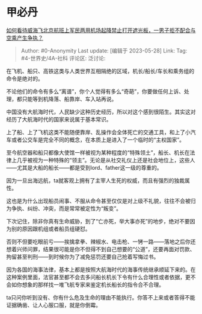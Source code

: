 # 甲必丹
[如何看待威海飞北京航班上军民两用机场起降禁止打开遮光板，一男子拒不配合与空乘产生争执？](https://www.zhihu.com/question/602052644/answer/3047267504)

> Author: #0-Anonymity
> Last update: [编辑于 2023-05-28]
> Link:
> Tag: #4-世界史/4A-社科 
> 评论区:
> 泛讨论:

在飞机、船只、高铁这类与人类世界互相隔绝的区域，机长/船长/车长和乘务组的命令是绝对的。

不论他们的命令有多么“离谱”，你个人觉得有多么“奇葩”，你要做任何上诉、处理，都只能等到机降落、船靠岸、车入站再说。

中国没有大航海时代，人民缺少这种历史经历，所以对这个感到很陌生。其实这对经历了大航海时代的国家来说属于基本常识。

上了船、上了飞机这类不能随便靠岸、乱操作会全体死亡的交通工具，和上了小汽车或者公交车是完全不同的概念，在本质上是进入了一个临时的“主权国家”。

至今航空器和船只都像大使馆一样被视为某种程度的“特殊领土”，船长、机长在法律上几乎被视为一种特殊的“领主”。无论是从社交礼仪上还是社会地位上，这些人——尤其是大船的船长——都是受到lord、father这一级的尊重的。

因为一旦出海远航，ta就客观上拥有了主宰人生死的权威，而且有强烈的独裁属性。

这也是为什么出现船员闹事、不服从命令甚至仅仅是对上级不礼貌，往往不会被归为争执、纠纷、冲突，而是常常被定性为“叛变”。

下次记住，除非你真有生命威胁，到了“亡亦死，举大事亦死”的地步，绝对不要因为别的原因跟机组或者船员组硬怼。

否则不但要吃眼前亏——挨擒拿拳、辣椒水、电击枪、一铐一路——落地之后你还想着兴师问罪，结果很可能是你不但得不到自己想要的“公道”，还要再面对罚款、拘留甚至判刑——到时候你为了减免惩罚还要自己抢着写悔过书。

因为各国的海事法律，基本上都是按照大航海时代的海事传统继承顺延下来的。在这种案例里面，法官甚至都不会去多问船长机长下令有什么合理性或者依据，更不会如你想象的那样找一堆飞航专家来鉴定机长船长的指令合不合理。

ta只问你听到没有、你有什么危及生命的理由不能执行。你答不上来或者答得不能证据确凿、让人心服口服，就是你倒霉。